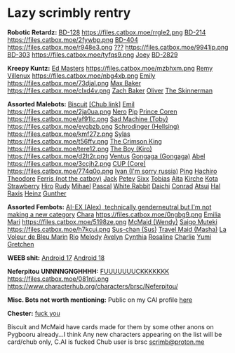 # Lazy scrimbly rentry

**Robotic Retardz:**
[BD-128](https://beta.character.ai/chat?char=jEYnGQJeQUgP5C7yM7Al3WtXNQLe5u60PVHvkicoWqw) https://files.catbox.moe/rrgle2.png
[BD-214](https://beta.character.ai/chat?char=NHuj6fWYippoczKTOFOzr-o0IZD_0cM54d_K0vpr3Lc) https://files.catbox.moe/2fywbp.png
[BD-404](https://beta.character.ai/chat?char=FrS8t2F24gyX6j3QTtTR-ui9eefSkh5kg4QqI9RFUyc) https://files.catbox.moe/r948e3.png
[???](https://beta.character.ai/chat?char=3q48x2_OBIdbQaT4YA9F8YfA2W_cBhBieGFd0jmY--I) https://files.catbox.moe/9941ip.png
[BD-303](https://beta.character.ai/comms?char=qOBVurCWOAur9AfshBEWpvLF7EQhB0qjisA4jd0Vli4) https://files.catbox.moe/tyfqs9.png
[Joey](https://files.catbox.moe/r8l1g5.png)
[BD-2829](https://files.catbox.moe/ts4tw5.png)

**Kreepy Kuntz:**
[Ed Masters](https://beta.character.ai/chat?char=AfdI4KXrUtYYuqDA5PHoerbW4o2dWayvoqZm1HGHJCo) https://files.catbox.moe/mzbhxm.png
[Remy Villenux](https://beta.character.ai/chat?char=gLoPckutl1rci-iW-kvLvNUJqwum0m4sEfIGOSbd0Vc) https://files.catbox.moe/nbg4xb.png
[Emily](https://beta.character.ai/chat?char=adCZNB0TMEqxT2zlAzRyf6po2LCLrQhs3ZhM40Bky3s) https://files.catbox.moe/73djal.png
[Max Baker](https://beta.character.ai/chat?char=sZQBVbwlRwNm01GaU88BzbYmI-oQk6kiP1uEP4sWsoM) https://files.catbox.moe/clxd4v.png
[Zach Baker](https://files.catbox.moe/mm0gav.png)
[Oliver](https://beta.character.ai/chat?char=m-Fodkq2lFyD3lcxNs58Q27Gm2ptQgNaraWcXgp-Ky0)
[The Skinnerman](https://files.catbox.moe/ehqlrd.png)


**Assorted Malebots:**
[Biscuit](https://beta.character.ai/chat?char=MhhUWzMZDdirvieYAkm_GQCCUh8oiVEz7YFc4T5cyf0) [[Chub link]](https://www.characterhub.org/characters/brsc/Biscuit)
[Emil](https://beta.character.ai/chat?char=or8S9G0_cC1GnFRBgO0IzE_qwbtgyfZGIm0hpxw4C9w) https://files.catbox.moe/2ja0ua.png
[Nero](https://beta.character.ai/chat?char=uNUORFfYXspXJ_otftulB7t0Z_0BPmzj9me4s59QD8I)
[Pip](https://beta.character.ai/chat?char=9XBerHwYOx7KL1TaHRXMogy6isjSy-pfEXQS_Jhb5vM)
[Prince Coren](https://beta.character.ai/chat?char=Eh6n9Ru3ItP4ghCN6l6ZjfkXx69hdm8Mw0OfM5JZ2rc) https://files.catbox.moe/af91lc.png
[Sad Machine (Toby)](https://beta.character.ai/chat?char=Il4j3gan0uaz8pHoZrKXD8Ncuu4hk2B5qoL61spfd5Q) https://files.catbox.moe/eygbzb.png
[Schrodinger (Hellsing)](https://beta.character.ai/chat?char=7b7pBepwp0VTJutSRmtS-6P2VBaLqiP5Rzsbr5uoGKA) https://files.catbox.moe/kmf27z.png
[Sylas](https://beta.character.ai/chat?char=xyT_88pqofHh3aPfJmm4HQ-RxsJFOz8zrZc3J8NQ5lU) https://files.catbox.moe/t56ffv.png
[The Crimson King](https://beta.character.ai/chat?char=eFLW4SmwplT1BgGDqtsubWoFEImCPjQPPfLzjGdQ5GQ) https://files.catbox.moe/tere12.png
[The Boy (Kiro)](https://beta.character.ai/chat?char=hUvDkggvL8DLIo_r9GfdAvBLhw39oXUmAqQPuc67vDQ) https://files.catbox.moe/d2lt2r.png
[Ventus](https://beta.character.ai/chat?char=9JfQf12CSVNtpXVfQgx3XDpgykm-do5lfXEPb9_irGU)
[Gongaga (Gongaga)](https://beta.character.ai/chat?char=8ApS1eYPhIoLkQQYPxqhyxgCot3Z8xpzyWLN8250eTA)
[Abel](https://beta.character.ai/chat?char=4BShs6PuDsHEVy2Ro0QQ3PwMXZqC3B2LGlQlAV0b-tE) https://files.catbox.moe/3ccjh2.png
[CUP (Core)](https://beta.character.ai/chat?char=egpCJKc9dQw8r3X-9imkoTtxfFCzfQEWlBg4DbGrWYk) https://files.catbox.moe/774q0o.png
[Ivan (I'm sorry russia)](https://www.characterhub.org/characters/brsc/Ivan) 
[Ping](https://files.catbox.moe/k6h580.png)
[Hachiro](https://files.catbox.moe/va3spk.png)
[Theodore](https://files.catbox.moe/27r4jc.png)
[Ferris (not the catboy)](https://files.catbox.moe/91uqoq.png)
[Jack](https://files.catbox.moe/myii7p.png)
[Petey](https://files.catbox.moe/ukmbxk.png)
[Sixx](https://files.catbox.moe/zh90en.png)
[Tobias](https://files.catbox.moe/jsr3yo.png)
[Aita](https://files.catbox.moe/x72gjx.png)
[Kirche](https://files.catbox.moe/lbfwxj.png)
[Kota](https://files.catbox.moe/u1o02p.png)
[Strawberry](https://files.catbox.moe/mjslam.png)
[Hiro](https://www.chub.ai/characters/brsc/hiro-61dbe30e/main)
[Rudy](https://files.catbox.moe/oerg0e.png)
[Mihael](https://files.catbox.moe/q8r23n.png)
[Pascal](https://files.catbox.moe/49jwxo.png)
[White Rabbit](https://files.catbox.moe/n1aoz4.png)
[Daichi](https://files.catbox.moe/ighxou.png)
[Conrad](https://files.catbox.moe/as59i1.png)
[Atsui](https://files.catbox.moe/wnotc9.png)
[Hal](https://files.catbox.moe/zwt85g.png)
[Raxis](https://files.catbox.moe/ke3vzh.png)
[Heinz](https://files.catbox.moe/ap3406.png)
[Gunther](https://files.catbox.moe/aym65q.png)

**Assorted Fembots:**
[AI-EX (Alex), technically genderneutral but I'm not making a new category](https://beta.character.ai/chat?char=HmTcexOAP9Bn2jv0-v_Kch30m_9TDue3Ieic2MVL3pE)
[Chara](https://beta.character.ai/chat?char=OR0j93iECLeB9hPgOrVbqOUGjoqwSwjGUm7CO1AP5y0) https://files.catbox.moe/0ngbg9.png
[Emilia](https://beta.character.ai/chat?char=UPa5X44wE70iIE6oauCKbxKQi9z43H5nyIMPXcA9a04)
[Mari](https://beta.character.ai/chat?char=vY3nkCD9uvbFIFmPezwEFic7zDuS5vB3FBRc2D9I4TA) https://files.catbox.moe/5198ze.png
[McMaid (Wendy)](https://beta.character.ai/chat?char=ERGNH71JeMWwTUxQ9mTSM9MXxWQX3Ss1sKscae9yQBY)
[Saigo Muteki](https://beta.character.ai/chat?char=DsDlH4JnHhvtXpUvjJ1mb150OpfFr78DvC66Op0d7kU) https://files.catbox.moe/h7kcui.png
[Sus-chan (Sus)](https://beta.character.ai/chat?char=OGNovTHYOPpDXMykd3hlGAtaVdVxDoSm1Z2fQ_q0CKs)
[Travel Maid (Masha)](https://beta.character.ai/chat?char=xKaMRONfvitjx3h3_Ve6yQhnuoV7VDZW0fW4sNERrjA)
[La Voleur de Bleu Marin](https://beta.character.ai/chat?char=cS2DiVaCCSviCcM3fdBXuV3G_OHJkxWe7lRjCt8Ek8o)
[Rio](https://files.catbox.moe/l775cg.png)
[Melody](https://files.catbox.moe/2b7b4i.png)
[Avelyn](https://files.catbox.moe/uxw21p.png)
[Cynthia](https://files.catbox.moe/2d1qsj.png)
[Rosaline](https://files.catbox.moe/yrnsea.png)
[Charlie](https://files.catbox.moe/5c14cu.png)
[Yumi](https://files.catbox.moe/n9pfc2.png)
[Gretchen](https://files.catbox.moe/f6ovbx.png)

**WEEB shit:**
[Android 17](https://files.catbox.moe/wgm0oa.png)
[Android 18](https://files.catbox.moe/ojpdjr.png)


**Neferpitou UNNNNGNGHHHH:**
[FUUUUUUUCKKKKKKK](https://beta.character.ai/chat?char=PxK3pcpq2bINo7oko3_io_77lWskWv4JPJGPUBUi090) https://files.catbox.moe/081nti.png
https://www.characterhub.org/characters/brsc/Neferpitou/

**Misc. Bots not worth mentioning:** 
Public on my CAI profile [here](https://beta.character.ai/public-profile/?char=PxK3pcpq2bINo7oko3_io_77lWskWv4JPJGPUBUi090&username=scrimbly)


**Chester:**
[fuck you](https://files.catbox.moe/5y0bgj.png)

Biscuit and McMaid have cards made for them by some other anons on Pygbooru already...I think
Any new characters appearing on the list will be card/chub only, C.AI is fucked
Chub user is brsc
scrimb@proton.me